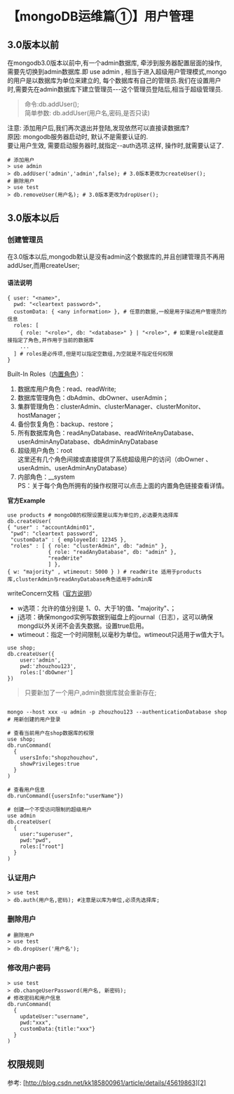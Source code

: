 # 【mongoDB运维篇①】用户管理


## 3.0版本以前

在mongodb3.0版本以前中,有一个admin数据库, 牵涉到服务器配置层面的操作,需要先切换到admin数据库.即 use admin , 相当于进入超级用户管理模式,mongo的用户是以数据库为单位来建立的, 每个数据库有自己的管理员.我们在设置用户时,需要先在admin数据库下建立管理员---这个管理员登陆后,相当于超级管理员.

> 命令:db.addUser();   
> 简单参数: db.addUser(用户名,密码,是否只读)

注意: 添加用户后,我们再次退出并登陆,发现依然可以直接读数据库?   
原因: mongodb服务器启动时, 默认不是需要认证的.   
要让用户生效, 需要启动服务器时,就指定--auth选项.这样, 操作时,就需要认证了.

    

    # 添加用户
    > use admin
    > db.addUser('admin','admin',false); # 3.0版本更改为createUser();
    # 删除用户
    > use test
    > db.removeUser(用户名); # 3.0版本更改为dropUser();

## 3.0版本以后

### 创建管理员

在3.0版本以后,mongodb默认是没有admin这个数据库的,并且创建管理员不再用addUser,而用createUser;

#### 语法说明

    

```
{ user: "<name>",  
  pwd: "<cleartext password>",
  customData: { <any information> }, # 任意的数据,一般是用于描述用户管理员的信息
  roles: [
    { role: "<role>", db: "<database>" } | "<role>", # 如果是role就是直接指定了角色,并作用于当前的数据库
    ...
  ] # roles是必传项,但是可以指定空数组,为空就是不指定任何权限
}

```

Built-In Roles（[内置角色][0]）：

1. 数据库用户角色：read、readWrite;
1. 数据库管理角色：dbAdmin、dbOwner、userAdmin；
1. 集群管理角色：clusterAdmin、clusterManager、clusterMonitor、hostManager；
1. 备份恢复角色：backup、restore；
1. 所有数据库角色：readAnyDatabase、readWriteAnyDatabase、userAdminAnyDatabase、dbAdminAnyDatabase
1. 超级用户角色：root   
这里还有几个角色间接或直接提供了系统超级用户的访问（dbOwner 、userAdmin、userAdminAnyDatabase）
1. 内部角色：__system   
PS：关于每个角色所拥有的操作权限可以点击上面的内置角色链接查看详情。


**官方Example**

    
```
use products # mongoDB的权限设置是以库为单位的,必选要先选择库
db.createUser( 
{ "user" : "accountAdmin01", 
 "pwd": "cleartext password",
 "customData" : { employeeId: 12345 },
 "roles" : [ { role: "clusterAdmin", db: "admin" }, 
             { role: "readAnyDatabase", db: "admin" },
             "readWrite" 
             ] },
{ w: "majority" , wtimeout: 5000 } ) # readWrite 适用于products库,clusterAdmin与readAnyDatabase角色适用于admin库

```

writeConcern文档（[官方说明][1]）

* w选项：允许的值分别是 1、0、大于1的值、"majority"、；
* j选项：确保mongod实例写数据到磁盘上的journal（日志），这可以确保mongd以外关闭不会丢失数据。设置true启用。
* wtimeout：指定一个时间限制,以毫秒为单位。wtimeout只适用于w值大于1。

```
use shop;
db.createUser({
    user:'admin',
    pwd:'zhouzhou123',
    roles:['dbOwner']
})
```


> 只要新加了一个用户,admin数据库就会重新存在;

    

```

mongo --host xxx -u admin -p zhouzhou123 --authenticationDatabase shop # 用新创建的用户登录

# 查看当前用户在shop数据库的权限
use shop;
db.runCommand(
  {
    usersInfo:"shopzhouzhou",
    showPrivileges:true
  }
)

# 查看用户信息
db.runCommand({usersInfo:"userName"})

# 创建一个不受访问限制的超级用户
use admin
db.createUser(
  {
    user:"superuser",
    pwd:"pwd",
    roles:["root"]
  }
)

```

### 认证用户

    

    > use test
    > db.auth(用户名,密码); #注意是以库为单位,必须先选择库;

### 删除用户

    

    # 删除用户
    > use test
    > db.dropUser('用户名');

### 修改用户密码

    
```
> use test
> db.changeUserPassword(用户名, 新密码);
# 修改密码和用户信息
db.runCommand(
  {
    updateUser:"username",
    pwd:"xxx",
    customData:{title:"xxx"}
  }
)
```

## 权限规则

参考: [http://blog.csdn.net/kk185800961/article/details/45619863][2]

[0]: http://docs.mongodb.org/manual/reference/built-in-roles/#built-in-roles
[1]: http://docs.mongodb.org/manual/reference/write-concern/
[2]: http://blog.csdn.net/kk185800961/article/details/45619863